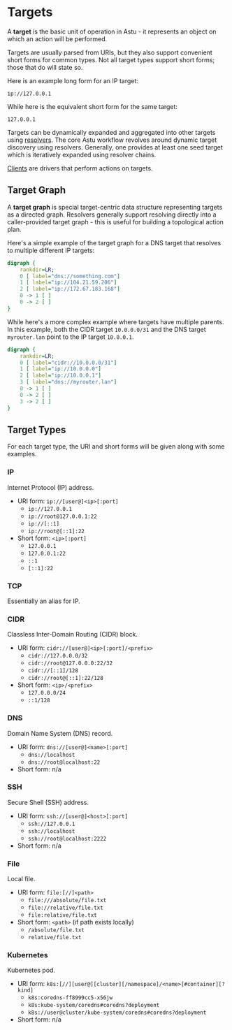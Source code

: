 # Targets

A **target** is the basic unit of operation in Astu - it represents an object on which an action will be performed.

Targets are usually parsed from URIs, but they also support convenient short forms for common types. Not all target types support short forms; those that do will state so.

Here is an example long form for an IP target:

```
ip://127.0.0.1
```

While here is the equivalent short form for the same target:

```
127.0.0.1
```

Targets can be dynamically expanded and aggregated into other targets using [resolvers](./resolvers.md). The core Astu workflow revolves around dynamic target discovery using resolvers. Generally, one provides at least one seed target which is iteratively expanded using resolver chains.

[Clients](./clients.md) are drivers that perform actions on targets.

## Target Graph

A **target graph** is special target-centric data structure representing targets as a directed graph. Resolvers generally support resolving directly into a caller-provided target graph - this is useful for building a topological action plan.

Here's a simple example of the target graph for a DNS target that resolves to multiple different IP targets:

```dot process
digraph {
    rankdir=LR;
    0 [ label="dns://something.com"]
    1 [ label="ip://104.21.59.206"]
    2 [ label="ip://172.67.183.168"]
    0 -> 1 [ ]
    0 -> 2 [ ]
}
```

While here's a more complex example where targets have multiple parents. In this example, both the CIDR target `10.0.0.0/31` and the DNS target `myrouter.lan` point to the IP target `10.0.0.1`.

```dot process
digraph {
    rankdir=LR;
    0 [ label="cidr://10.0.0.0/31"]
    1 [ label="ip://10.0.0.0"]
    2 [ label="ip://10.0.0.1"]
    3 [ label="dns://myrouter.lan"]
    0 -> 1 [ ]
    0 -> 2 [ ]
    3 -> 2 [ ]
}
```

## Target Types

For each target type, the URI and short forms will be given along with some
examples.

### IP

Internet Protocol (IP) address.

- URI form: `ip://[user@]<ip>[:port]`
  - `ip://127.0.0.1`
  - `ip://root@127.0.0.1:22`
  - `ip://[::1]`
  - `ip://root@[::1]:22`
- Short form: `<ip>[:port]`
  - `127.0.0.1`
  - `127.0.0.1:22`
  - `::1`
  - `[::1]:22`

### TCP

Essentially an alias for IP.

### CIDR

Classless Inter-Domain Routing (CIDR) block.

- URI form: `cidr://[user@]<ip>[:port]/<prefix>`
  - `cidr://127.0.0.0/32`
  - `cidr://root@127.0.0.0:22/32`
  - `cidr://[::1]/128`
  - `cidr://root@[::1]:22/128`
- Short form: `<ip>/<prefix>`
  - `127.0.0.0/24`
  - `::1/128`

### DNS

Domain Name System (DNS) record.

- URI form: `dns://[user@]<name>[:port]`
  - `dns://localhost`
  - `dns://root@localhost:22`
- Short form: n/a

### SSH

Secure Shell (SSH) address.

- URI form: `ssh://[user@]<host>[:port]`
  - `ssh://127.0.0.1`
  - `ssh://localhost`
  - `ssh://root@localhost:2222`
- Short form: n/a

### File

Local file.

- URI form: `file:[//]<path>`
  - `file:///absolute/file.txt`
  - `file://relative/file.txt`
  - `file:relative/file.txt`
- Short form: `<path>` (if path exists locally)
  - `/absolute/file.txt`
  - `relative/file.txt`

### Kubernetes

Kubernetes pod.

- URI form: `k8s:[//][user@][cluster][/namespace]/<name>[#container][?kind]`
  - `k8s:coredns-ff8999cc5-x56jw`
  - `k8s:kube-system/coredns#coredns?deployment`
  - `k8s://user@cluster/kube-system/coredns#coredns?deployment`
- Short form: n/a

<!-- Links -->

[uri_grpc]: https://github.com/grpc/grpc/blob/ac90ebd310955024a188712b5231575e40dffcc5/doc/naming.md#detailed-design
[uri_ssh]: https://datatracker.ietf.org/doc/html/draft-salowey-secsh-uri-00
